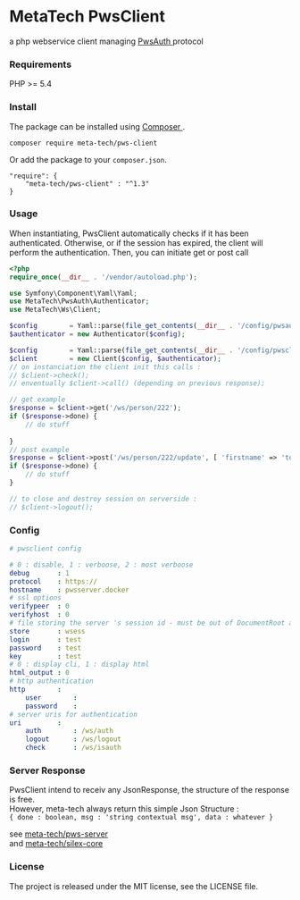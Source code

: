 
# MetaTech PwsClient

a php webservice client managing [ PwsAuth ](https://github.com/meta-tech/pws-auth) protocol

### Requirements

PHP >= 5.4

### Install

The package can be installed using [ Composer ](https://getcomposer.org/).
```
composer require meta-tech/pws-client
```

Or add the package to your `composer.json`.

```
"require": {
    "meta-tech/pws-client" : "^1.3"
}
```

### Usage
When instantiating, PwsClient automatically checks if it has been authenticated. Otherwise, or if the session has expired, 
the client will perform the authentication. Then, you can initiate get or post call

```php
<?php
require_once(__dir__ . '/vendor/autoload.php');

use Symfony\Component\Yaml\Yaml;
use MetaTech\PwsAuth\Authenticator;
use MetaTech\Ws\Client;

$config        = Yaml::parse(file_get_contents(__dir__ . '/config/pwsauth.yml'));
$authenticator = new Authenticator($config);

$config        = Yaml::parse(file_get_contents(__dir__ . '/config/pwsclient.yml'));
$client        = new Client($config, $authenticator);
// on instanciation the client init this calls :
// $client->check();
// enventually $client->call() (depending on previous response);

// get example
$response = $client->get('/ws/person/222');
if ($response->done) {
    // do stuff
    
}
// post example
$response = $client->post('/ws/person/222/update', [ 'firstname' => 'toto']);
if ($response->done) {
    // do stuff
}

// to close and destroy session on serverside :
// $client->logout();

```

### Config

```yaml
# pwsclient config

# 0 : disable, 1 : verboose, 2 : most verboose
debug       : 1
protocol    : https://
hostname    : pwsserver.docker
# ssl options
verifypeer  : 0
verifyhost  : 0
# file storing the server 's session id - must be out of DocumentRoot and read/writable by server
store       : wsess
login       : test
password    : test
key         : test
# 0 : display cli, 1 : display html
html_output : 0
# http authentication
http        : 
    user        :
    password    :
# server uris for authentication
uri         :
    auth        : /ws/auth
    logout      : /ws/logout
    check       : /ws/isauth

```

### Server Response

PwsClient intend to receiv any JsonResponse, the structure of the response is free.  
However, meta-tech always return this simple Json Structure :  
`{ done : boolean, msg : 'string contextual msg', data : whatever }`

see [ meta-tech/pws-server ](https://github.com/meta-tech/pws-server)  
and [ meta-tech/silex-core ](https://github.com/meta-tech/silex-core)

### License

The project is released under the MIT license, see the LICENSE file.
